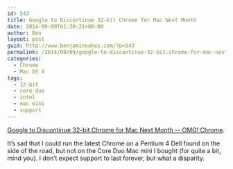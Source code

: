 ```yaml
---
id: 543
title: Google to Discontinue 32-bit Chrome for Mac Next Month
date: 2014-09-09T01:30:21+00:00
author: Ben
layout: post
guid: http://www.benjaminoakes.com/?p=543
permalink: /2014/09/09/google-to-discontinue-32-bit-chrome-for-mac-next-month/
categories:
  - Chrome
  - Mac OS X
tags:
  - 32-bit
  - core duo
  - intel
  - mac mini
  - support
---
```

<a href="http://www.omgchrome.com/chrome-32-bit-mac-discontinued-later-year" target="_blank">Google to Discontinue 32-bit Chrome for Mac Next Month -- OMG! Chrome</a>.

It&#8217;s sad that I could run the latest Chrome on a Pentium 4 Dell found on the side of the road, but not on the Core Duo Mac mini I bought (for quite a bit, mind you). I don&#8217;t expect support to last forever, but what a disparity.